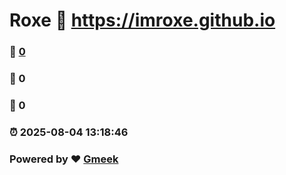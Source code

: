 # Roxe :link: https://imroxe.github.io 
### :page_facing_up: [0](https://imroxe.github.io/tag.html) 
### :speech_balloon: 0 
### :hibiscus: 0 
### :alarm_clock: 2025-08-04 13:18:46 
### Powered by :heart: [Gmeek](https://github.com/Meekdai/Gmeek)
